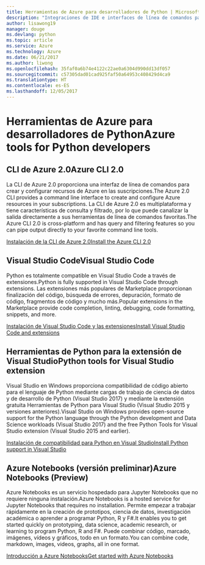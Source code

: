 ```yaml
---
title: Herramientas de Azure para desarrolladores de Python | Microsoft Docs
description: "Integraciones de IDE e interfaces de línea de comandos para desarrolladores de Python que trabajan con Azure."
author: lisawong19
manager: douge
ms.devlang: python
ms.topic: article
ms.service: Azure
ms.technology: Azure
ms.date: 06/21/2017
ms.author: liwong
ms.openlocfilehash: 35faf0a6b74e4122c22ae0a6304d990dd13df057
ms.sourcegitcommit: c57305dad01cad925faf50a64953c408429d4ca9
ms.translationtype: HT
ms.contentlocale: es-ES
ms.lasthandoff: 12/05/2017
---
```

# <a name="azure-tools-for-python-developers"></a><span data-ttu-id="43228-103">Herramientas de Azure para desarrolladores de Python</span><span class="sxs-lookup"><span data-stu-id="43228-103">Azure tools for Python developers</span></span>

## <a name="azure-cli-20"></a><span data-ttu-id="43228-104">CLI de Azure 2.0</span><span class="sxs-lookup"><span data-stu-id="43228-104">Azure CLI 2.0</span></span>

<span data-ttu-id="43228-105">La CLI de Azure 2.0 proporciona una interfaz de línea de comandos para crear y configurar recursos de Azure en las suscripciones.</span><span class="sxs-lookup"><span data-stu-id="43228-105">The Azure 2.0 CLI provides a command line interface to create and configure Azure resources in your subscriptions.</span></span> <span data-ttu-id="43228-106">La CLI de Azure 2.0 es multiplataforma y tiene características de consulta y filtrado, por lo que puede canalizar la salida directamente a sus herramientas de línea de comandos favoritas.</span><span class="sxs-lookup"><span data-stu-id="43228-106">The Azure CLI 2.0 is cross-platform and has query and filtering features so you can pipe output directly to your favorite command line tools.</span></span> 

[<span data-ttu-id="43228-107">Instalación de la CLI de Azure 2.0</span><span class="sxs-lookup"><span data-stu-id="43228-107">Install the Azure CLI 2.0</span></span>](https://docs.microsoft.com/cli/azure/install-azure-cli)

## <a name="visual-studio-code"></a><span data-ttu-id="43228-108">Visual Studio Code</span><span class="sxs-lookup"><span data-stu-id="43228-108">Visual Studio Code</span></span>
<span data-ttu-id="43228-109">Python es totalmente compatible en Visual Studio Code a través de extensiones.</span><span class="sxs-lookup"><span data-stu-id="43228-109">Python is fully supported in Visual Studio Code through extensions.</span></span> <span data-ttu-id="43228-110">Las extensiones más populares de Marketplace proporcionan finalización del código, búsqueda de errores, depuración, formato de código, fragmentos de código y mucho más.</span><span class="sxs-lookup"><span data-stu-id="43228-110">Popular extensions in the Marketplace provide code completion, linting, debugging, code formatting, snippets, and more.</span></span>

[<span data-ttu-id="43228-111">Instalación de Visual Studio Code y las extensiones</span><span class="sxs-lookup"><span data-stu-id="43228-111">Install Visual Studio Code and extensions</span></span>](https://code.visualstudio.com/docs/languages/python)

## <a name="python-tools-for-visual-studio-extension"></a><span data-ttu-id="43228-112">Herramientas de Python para la extensión de Visual Studio</span><span class="sxs-lookup"><span data-stu-id="43228-112">Python tools for Visual Studio extension</span></span>
<span data-ttu-id="43228-113">Visual Studio en Windows proporciona compatibilidad de código abierto para el lenguaje de Python mediante cargas de trabajo de ciencia de datos y de desarrollo de Python (Visual Studio 2017) y mediante la extensión gratuita Herramientas de Python para Visual Studio (Visual Studio 2015 y versiones anteriores).</span><span class="sxs-lookup"><span data-stu-id="43228-113">Visual Studio on Windows provides open-source support for the Python language through the Python development and Data Science workloads (Visual Studio 2017) and the free Python Tools for Visual Studio extension (Visual Studio 2015 and earlier).</span></span> 

[<span data-ttu-id="43228-114">Instalación de compatibilidad para Python en Visual Studio</span><span class="sxs-lookup"><span data-stu-id="43228-114">Install Python support in Visual Studio</span></span>](https://docs.microsoft.com/visualstudio/python/installation)

## <a name="azure-notebooks-preview"></a><span data-ttu-id="43228-115">Azure Notebooks (versión preliminar)</span><span class="sxs-lookup"><span data-stu-id="43228-115">Azure Notebooks (Preview)</span></span>
<span data-ttu-id="43228-116">Azure Notebooks es un servicio hospedado para Jupyter Notebooks que no requiere ninguna instalación.</span><span class="sxs-lookup"><span data-stu-id="43228-116">Azure Notebooks is a hosted service for Jupyter Notebooks that requires no installation.</span></span> <span data-ttu-id="43228-117">Permite empezar a trabajar rápidamente en la creación de prototipos, ciencia de datos, investigación académica o aprender a programar Python, R y F#.</span><span class="sxs-lookup"><span data-stu-id="43228-117">It enables you to get started quickly on prototyping, data science, academic research, or learning to program Python, R and F#.</span></span> <span data-ttu-id="43228-118">Puede combinar código, marcado, imágenes, vídeos y gráficos, todo en un formato.</span><span class="sxs-lookup"><span data-stu-id="43228-118">You can combine code, markdown, images, videos, graphs, all in one format.</span></span>

[<span data-ttu-id="43228-119">Introducción a Azure Notebooks</span><span class="sxs-lookup"><span data-stu-id="43228-119">Get started with Azure Notebooks</span></span>](https://notebooks.azure.com/)
